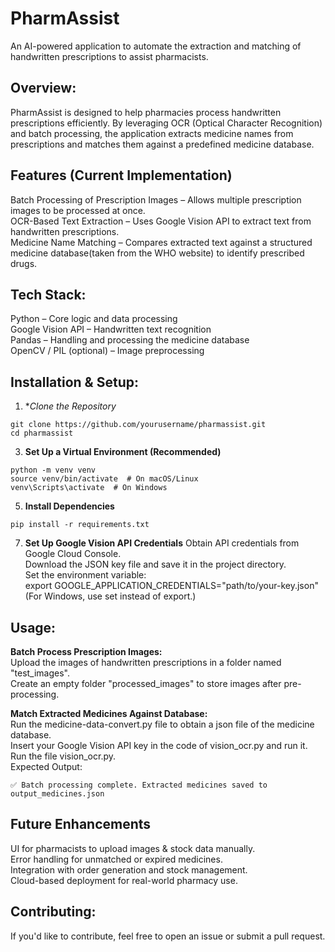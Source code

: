 # **PharmAssist**
An AI-powered application to automate the extraction and matching of handwritten prescriptions to assist pharmacists.

## **Overview:**
PharmAssist is designed to help pharmacies process handwritten prescriptions efficiently. By leveraging OCR (Optical Character Recognition) and batch processing, the application extracts medicine names from prescriptions and matches them against a predefined medicine database.

## **Features (Current Implementation)**
Batch Processing of Prescription Images – Allows multiple prescription images to be processed at once.\
OCR-Based Text Extraction – Uses Google Vision API to extract text from handwritten prescriptions.\
Medicine Name Matching – Compares extracted text against a structured medicine database(taken from the WHO website) to identify prescribed drugs.

## **Tech Stack:**
Python – Core logic and data processing\
Google Vision API – Handwritten text recognition\
Pandas – Handling and processing the medicine database\
OpenCV / PIL (optional) – Image preprocessing

## **Installation & Setup**:
1. **Clone the Repository*
```
git clone https://github.com/yourusername/pharmassist.git
cd pharmassist
```

3. **Set Up a Virtual Environment (Recommended)**
```
python -m venv venv
source venv/bin/activate  # On macOS/Linux
venv\Scripts\activate  # On Windows
```

5. **Install Dependencies**
```
pip install -r requirements.txt
```

7. **Set Up Google Vision API Credentials**
Obtain API credentials from Google Cloud Console.\
Download the JSON key file and save it in the project directory.\
Set the environment variable:\
export GOOGLE_APPLICATION_CREDENTIALS="path/to/your-key.json"\
(For Windows, use set instead of export.)

## **Usage:**
**Batch Process Prescription Images:**\
Upload the images of handwritten prescriptions in a folder named "test_images".\
Create an empty folder "processed_images" to store images after pre-processing.


**Match Extracted Medicines Against Database:**\
Run the medicine-data-convert.py file to obtain a json file of the medicine database.\
Insert your Google Vision API key in the code of vision_ocr.py and run it.\
Run the file vision_ocr.py.\
Expected Output:
```
✅ Batch processing complete. Extracted medicines saved to output_medicines.json
```

## **Future Enhancements**
UI for pharmacists to upload images & stock data manually.\
Error handling for unmatched or expired medicines.\
Integration with order generation and stock management.\
Cloud-based deployment for real-world pharmacy use.

## **Contributing:**
If you'd like to contribute, feel free to open an issue or submit a pull request.

